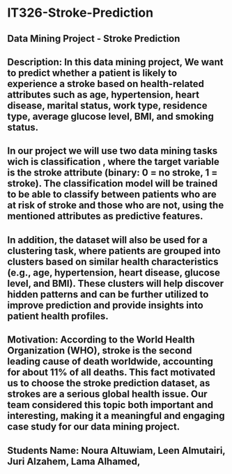 # IT326-Stroke-Prediction
Data Mining Project - Stroke Prediction
--------------------------------------
Description:
In this data mining project, We want to predict whether a patient is likely to experience a stroke based on health-related attributes such as age, hypertension, heart disease, marital status, work type, residence type, average glucose level, BMI, and smoking status.
----------------------------------------
In our project we will use two data mining tasks wich is classification , where the target variable is the stroke attribute (binary: 0 = no stroke, 1 = stroke). The classification model will be trained to be able to classify between patients who are at risk of stroke and those who are not, using the mentioned attributes as predictive features.
---------------------------------------
In addition, the dataset will also be used for a clustering task, where patients are grouped into clusters based on similar health characteristics (e.g., age, hypertension, heart disease, glucose level, and BMI). These clusters will help discover hidden patterns and can be further utilized to improve prediction and provide insights into patient health profiles.
-------------------------------------
Motivation:
According to the World Health Organization (WHO), stroke is the second leading cause of death worldwide, accounting for about 11% of all deaths. This fact motivated us to choose the stroke prediction dataset, as strokes are a serious global health issue. Our team considered this topic both important 
and interesting, making it a meaningful and engaging case study for our data mining project.
-------------
Students Name:
Noura Altuwiam,
Leen Almutairi,
Juri Alzahem,
Lama Alhamed,
------------
